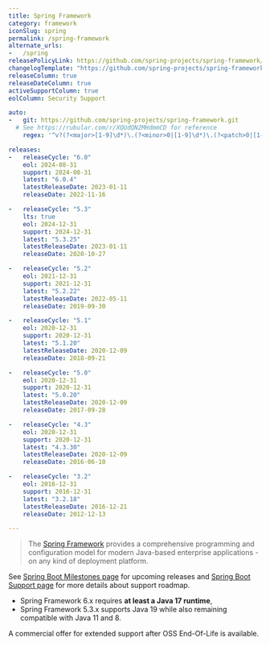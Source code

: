 ```yaml
---
title: Spring Framework
category: framework
iconSlug: spring
permalink: /spring-framework
alternate_urls:
-   /spring
releasePolicyLink: https://github.com/spring-projects/spring-framework/wiki/Spring-Framework-Versions
changelogTemplate: "https://github.com/spring-projects/spring-framework/releases/tag/v__LATEST__"
releaseColumn: true
releaseDateColumn: true
activeSupportColumn: true
eolColumn: Security Support

auto:
-   git: https://github.com/spring-projects/spring-framework.git
  # See https://rubular.com/r/XQUdQN2MHdmmCD for reference
    regex: '^v?(?<major>[1-9]\d*)\.(?<minor>0|[1-9]\d*)\.(?<patch>0|[1-9]\d*)(\.RELEASE)?$'

releases:
-   releaseCycle: "6.0"
    eol: 2024-08-31
    support: 2024-08-31
    latest: "6.0.4"
    latestReleaseDate: 2023-01-11
    releaseDate: 2022-11-16

-   releaseCycle: "5.3"
    lts: true
    eol: 2024-12-31
    support: 2024-12-31
    latest: "5.3.25"
    latestReleaseDate: 2023-01-11
    releaseDate: 2020-10-27

-   releaseCycle: "5.2"
    eol: 2021-12-31
    support: 2021-12-31
    latest: "5.2.22"
    latestReleaseDate: 2022-05-11
    releaseDate: 2019-09-30

-   releaseCycle: "5.1"
    eol: 2020-12-31
    support: 2020-12-31
    latest: "5.1.20"
    latestReleaseDate: 2020-12-09
    releaseDate: 2018-09-21

-   releaseCycle: "5.0"
    eol: 2020-12-31
    support: 2020-12-31
    latest: "5.0.20"
    latestReleaseDate: 2020-12-09
    releaseDate: 2017-09-28

-   releaseCycle: "4.3"
    eol: 2020-12-31
    support: 2020-12-31
    latest: "4.3.30"
    latestReleaseDate: 2020-12-09
    releaseDate: 2016-06-10

-   releaseCycle: "3.2"
    eol: 2016-12-31
    support: 2016-12-31
    latest: "3.2.18"
    latestReleaseDate: 2016-12-21
    releaseDate: 2012-12-13

---
```


> The [Spring Framework](https://spring.io/projects/spring-framework) provides a comprehensive
> programming and configuration model for modern Java-based enterprise applications - on any kind of
> deployment platform.

See [Spring Boot Milestones page](https://github.com/spring-projects/spring-framework/milestones)
for upcoming releases and [Spring Boot Support page](https://spring.io/projects/spring-framework#support)
for more details about support roadmap.

- Spring Framework 6.x requires **at least a Java 17 runtime**,
- Spring Framework 5.3.x supports Java 19 while also remaining compatible with Java 11 and 8.

A commercial offer for extended support after OSS End-Of-Life is available.
